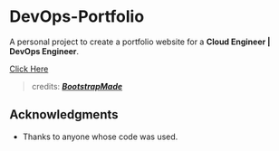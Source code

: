 # DevOps-Portfolio 
A personal project to create a portfolio website for a **Cloud Engineer | DevOps Engineer**.

[Click Here](https://balaramr.github.io/)


>credits: [***BootstrapMade***](https://bootstrapmade.com/)
## Acknowledgments
* Thanks to anyone whose code was used.
